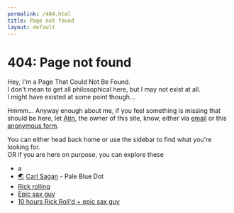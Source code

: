 ```yaml
---
permalink: /404.html
title: Page not found
layout: default
---
```


# 404: Page not found

Hey, I'm a Page That Could Not Be Found.<br/>
I don't mean to get all philosophical here, but I may not exist at all.<br/>
I might have existed at some point though...

Hmmm... Anyway enough about me, if you feel something is missing that should be here, let [Atin](/about), the owner of this site, know, either via [email](mailto:atinbainada1710@gmail.com) or this
<a href="{{ site.anon-form }}" target="_blank">anonymous form</a>.

You can either head back home or use the sidebar to find what you're looking for.<br/>
OR if you are here on purpose, you can explore these

<ul>
  <li>
    a
  </li>

  <li class="cus-li">
    <a class="earth" href="https://youtu.be/wupToqz1e2g" target="_blank">&#127759;</a>
    <a href="https://carlsagan.com/" target="_blank">Carl Sagan</a> - Pale Blue Dot
  </li>

  <li>
    <a href="https://youtu.be/dQw4w9WgXcQ">Rick rolling</a>
  </li>

  <li>
    <a href="https://youtu.be/gy1B3agGNxw">Epic sax guy</a>
  </li>

  <li>
    <a href="https://youtu.be/7ohbr90cKDc">10 hours Rick Roll'd + epic sax guy</a>
  </li>
</ul>
